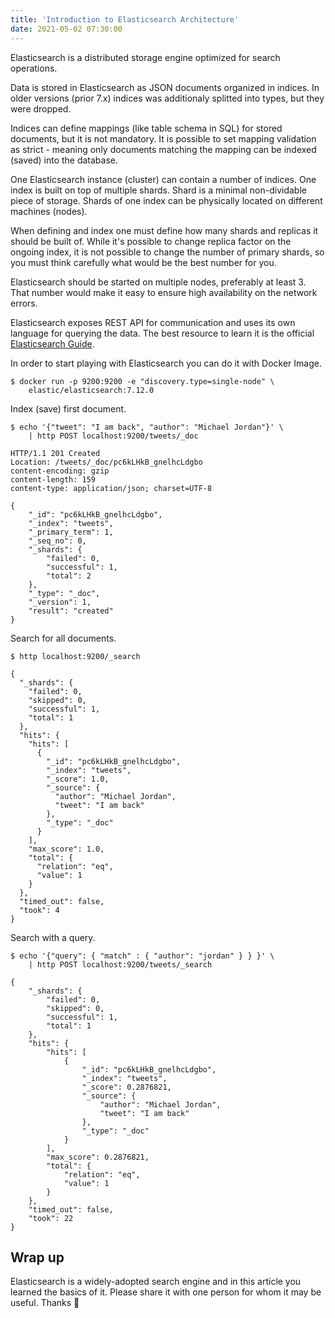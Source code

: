 ```yaml
---
title: 'Introduction to Elasticsearch Architecture'
date: 2021-05-02 07:30:00
---
```


Elasticsearch is a distributed storage engine optimized for search operations.

Data is stored in Elasticsearch as JSON documents organized in indices. In older versions (prior 7.x) indices was additionaly splitted into types, but they were dropped.

Indices can define mappings (like table schema in SQL) for stored documents, but it is not mandatory. It is possible to set mapping validation as strict - meaning only documents matching the mapping can be indexed (saved) into the database.

One Elasticsearch instance (cluster) can contain a number of indices. One index is built on top of multiple shards. Shard is a minimal non-dividable piece of storage. Shards of one index can be physically located on different machines (nodes).

When defining and index one must define how many shards and replicas it should be built of. While it's possible to change replica factor on the ongoing index, it is not possible to change the number of primary shards, so you must think carefully what would be the best number for you.

Elasticsearch should be started on multiple nodes, preferably at least 3. That number would make it easy to ensure high availability on the network errors.

Elasticsearch exposes REST API for communication and uses its own language for querying the data.
The best resource to learn it is the official [Elasticsearch Guide](https://www.elastic.co/guide/en/elasticsearch/reference/current/index.html).

In order to start playing with Elasticsearch you can do it with Docker Image.

```shell
$ docker run -p 9200:9200 -e "discovery.type=single-node" \
	elastic/elasticsearch:7.12.0
```

Index (save) first document.

```shell
$ echo '{"tweet": "I am back", "author": "Michael Jordan"}' \
	| http POST localhost:9200/tweets/_doc

HTTP/1.1 201 Created
Location: /tweets/_doc/pc6kLHkB_gnelhcLdgbo
content-encoding: gzip
content-length: 159
content-type: application/json; charset=UTF-8

{
    "_id": "pc6kLHkB_gnelhcLdgbo",
    "_index": "tweets",
    "_primary_term": 1,
    "_seq_no": 0,
    "_shards": {
        "failed": 0,
        "successful": 1,
        "total": 2
    },
    "_type": "_doc",
    "_version": 1,
    "result": "created"
}	
```

Search for all documents.

```shell
$ http localhost:9200/_search

{
  "_shards": {
    "failed": 0,
    "skipped": 0,
    "successful": 1,
    "total": 1
  },
  "hits": {
    "hits": [
      {
        "_id": "pc6kLHkB_gnelhcLdgbo",
        "_index": "tweets",
        "_score": 1.0,
        "_source": {
          "author": "Michael Jordan",
          "tweet": "I am back"
        },
        "_type": "_doc"
      }
    ],
    "max_score": 1.0,
    "total": {
      "relation": "eq",
      "value": 1
    }
  },
  "timed_out": false,
  "took": 4
}
```

Search with a query.


```shell
$ echo '{"query": { "match" : { "author": "jordan" } } }' \
	| http POST localhost:9200/tweets/_search

{
    "_shards": {
        "failed": 0,
        "skipped": 0,
        "successful": 1,
        "total": 1
    },
    "hits": {
        "hits": [
            {
                "_id": "pc6kLHkB_gnelhcLdgbo",
                "_index": "tweets",
                "_score": 0.2876821,
                "_source": {
                    "author": "Michael Jordan",
                    "tweet": "I am back"
                },
                "_type": "_doc"
            }
        ],
        "max_score": 0.2876821,
        "total": {
            "relation": "eq",
            "value": 1
        }
    },
    "timed_out": false,
    "took": 22
}	
```

## Wrap up
Elasticsearch is a widely-adopted search engine and in this article you learned the basics of it. Please share it with one person for whom it may be useful. Thanks 🙌
